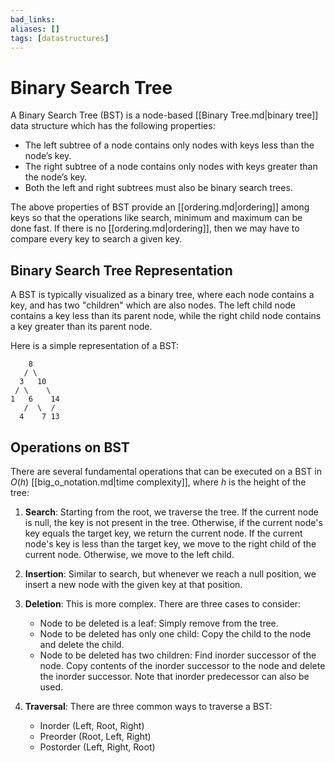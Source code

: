 ```yaml
---
bad_links:
aliases: []
tags: [datastructures]
---
```

# Binary Search Tree

A Binary Search Tree (BST) is a node-based [[Binary Tree.md|binary tree]] data structure which has the following properties:

- The left subtree of a node contains only nodes with keys less than the node’s key.
- The right subtree of a node contains only nodes with keys greater than the node’s key.
- Both the left and right subtrees must also be binary search trees.

The above properties of BST provide an [[ordering.md|ordering]] among keys so that the operations like search, minimum and maximum can be done fast. If there is no [[ordering.md|ordering]], then we may have to compare every key to search a given key.

## Binary Search Tree Representation

A BST is typically visualized as a binary tree, where each node contains a key, and has two "children" which are also nodes. The left child node contains a key less than its parent node, while the right child node contains a key greater than its parent node.

Here is a simple representation of a BST:

```
    8
   / \
  3   10
 / \    \
1   6    14
   /  \  /
  4    7 13
```

## Operations on BST

There are several fundamental operations that can be executed on a BST in $O(h)$ [[big_o_notation.md|time complexity]], where $h$ is the height of the tree:

1. **Search**: Starting from the root, we traverse the tree. If the current node is null, the key is not present in the tree. Otherwise, if the current node's key equals the target key, we return the current node. If the current node's key is less than the target key, we move to the right child of the current node. Otherwise, we move to the left child.

2. **Insertion**: Similar to search, but whenever we reach a null position, we insert a new node with the given key at that position.

3. **Deletion**: This is more complex. There are three cases to consider:
   - Node to be deleted is a leaf: Simply remove from the tree.
   - Node to be deleted has only one child: Copy the child to the node and delete the child.
   - Node to be deleted has two children: Find inorder successor of the node. Copy contents of the inorder successor to the node and delete the inorder successor. Note that inorder predecessor can also be used.

4. **Traversal**: There are three common ways to traverse a BST:
   - Inorder (Left, Root, Right)
   - Preorder (Root, Left, Right)
   - Postorder (Left, Right, Root)